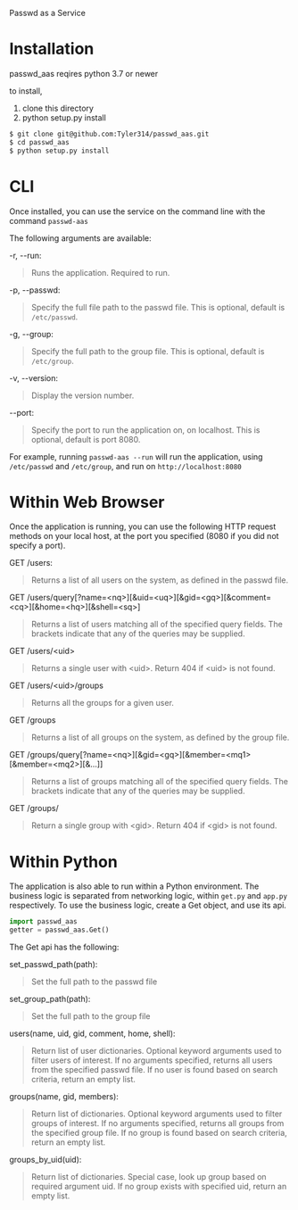 Passwd as a Service

# Installation

passwd_aas reqires python 3.7 or newer

to install,
1) clone this directory
2) python setup.py install
```bash
$ git clone git@github.com:Tyler314/passwd_aas.git
$ cd passwd_aas
$ python setup.py install
```

# CLI

Once installed, you can use the service on the command line with the command `passwd-aas`

The following arguments are available:

-r, --run:
> Runs the application. Required to run.

-p, --passwd:
> Specify the full file path to the passwd file. This is optional, default is `/etc/passwd`.

-g, --group:
> Specify the full path to the group file. This is optional, default is `/etc/group`.

-v, --version:
> Display the version number.

--port:
> Specify the port to run the application on, on localhost. This is optional, default is port 8080.

For example, running `passwd-aas --run` will run the application, using `/etc/passwd` and `/etc/group`, and run on 
`http://localhost:8080`

# Within Web Browser

Once the application is running, you can use the following HTTP request methods on your local host, at the port you
specified (8080 if you did not specify a port).

GET /users:
> Returns a list of all users on the system, as defined in the passwd file.

GET
/users/query\[?name=\<nq>]\[&uid=\<uq>]\[&gid=\<gq>]\[&comment=\<cq>]\[&home=\<hq>]\[&shell=\<sq>]
> Returns a list of users matching all of the specified query fields. The brackets indicate that any of the queries may
be supplied.

GET /users/\<uid>
> Returns a single user with \<uid>. Return 404 if \<uid> is not found.

GET /users/\<uid>/groups
> Returns all the groups for a given user.

GET /groups
> Returns a list of all groups on the system, as defined by the group file.

GET /groups/query\[?name=\<nq>]\[&gid=\<gq>]\[&member=\<mq1>\[&member=\<mq2>]\[&...]]
> Returns a list of groups matching all of the specified query fields. The brackets indicate that any of the queries may
be supplied.

GET /groups/<gid>
> Return a single group with \<gid>. Return 404 if \<gid> is not found.

# Within Python

The application is also able to run within a Python environment. The business logic is separated from networking logic, 
within `get.py` and `app.py` respectively. To use the business logic, create a Get object, and use its api.

```python
import passwd_aas
getter = passwd_aas.Get()
```

The Get api has the following:

set\_passwd\_path(path):
    
> Set the full path to the passwd file

set\_group\_path(path):

> Set the full path to the group file

users(name, uid, gid, comment, home, shell):

> Return list of user dictionaries. Optional keyword arguments used to filter users of interest. If no arguments specified, returns all users from the specified passwd file. If no user is found based on search criteria, return an empty list.

groups(name, gid, members):

> Return list of dictionaries. Optional keyword arguments used to filter groups of interest. If no arguments specified, returns all groups from the specified group file. If no group is found based on search criteria, return an empty list.

groups\_by\_uid(uid):
> Return list of dictionaries. Special case, look up group based on required argument uid. If no group exists with specified uid, return an empty list.

